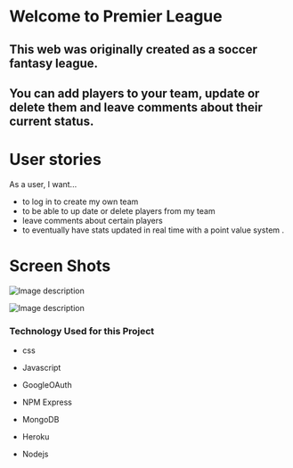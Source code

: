 #  Welcome to Premier League

## This web was originally created as a soccer fantasy league.
## You can add players to your team, update or delete them and leave comments about their current status.





# User stories
 As a user, I want...
- to log in to create my own team
- to be able to up date or delete players from my team 
- leave comments about certain players 
- to eventually have stats updated in real time with a point value system .

# Screen Shots 
![Image description](https://i.imgur.com/0KA2eQk.jpg)


![Image description](https://i.imgur.com/twqJREj.jpg)



















### Technology Used for this Project
* css

* Javascript

* GoogleOAuth

* NPM Express

* MongoDB

* Heroku

* Nodejs